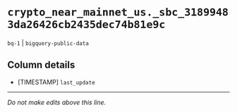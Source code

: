 # `crypto_near_mainnet_us._sbc_31899483da26426cb2435dec74b81e9c`
`bq-1` | `bigquery-public-data`

## Column details
* [TIMESTAMP] `last_update`

-------------------------------------------------------------------------------
*Do not make edits above this line.*
